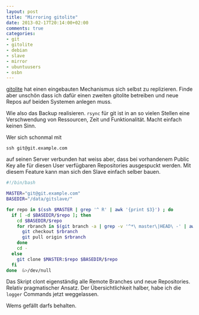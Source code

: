 ```yaml
---
layout: post
title: "Mirroring gitolite"
date: 2013-02-17T20:14:00+02:00
comments: true
categories:
- git
- gitolite
- debian
- slave
- mirror
- ubuntuusers
- osbn
---
```


[gitolite](https://github.com/sitaramc/gitolite) hat einen eingebauten Mechanismus sich selbst zu replizieren.
Finde aber unschön dass ich dafür einen zweiten gitolite betreiben und neue Repos
auf beiden Systemen anlegen muss.

Wie also das Backup realisieren. `rsync` für git ist in an so vielen Stellen
eine Verschwendung von Ressourcen, Zeit und Funktionalität. Macht einfach keinen
Sinn.

Wer sich schonmal mit

    ssh git@git.example.com

auf seinen Server verbunden hat weiss aber, dass bei vorhandenem Public Key
alle für diesen User verfügbaren Repositories ausgespuckt werden.
Mit diesem Feature kann man sich den Slave einfach selber bauen.

``` bash 
#!/bin/bash

MASTER="git@git.example.com"
BASEDIR="/data/gitslave/"

for repo in $(ssh $MASTER | grep '^ R' | awk '{print $3}') ; do
  if [ -d $BASEDIR/$repo ]; then
    cd $BASEDIR/$repo
    for rbranch in $(git branch -a | grep -v '^*\ master\|HEAD\ -' | awk -F/ '{print $3}'); do
      git checkout $rbranch
      git pull origin $rbranch
    done
    cd -
  else
    git clone $MASTER:$repo $BASEDIR/$repo
  fi
done  &>/dev/null
```

Das Skript clont eigenständig alle Remote Branches und neue Repositories. Relativ pragmatischer Ansatz.
Der Übersichtlichkeit halber, habe ich die `logger` Commands jetzt weggelassen.

Wems gefällt darfs behalten.
